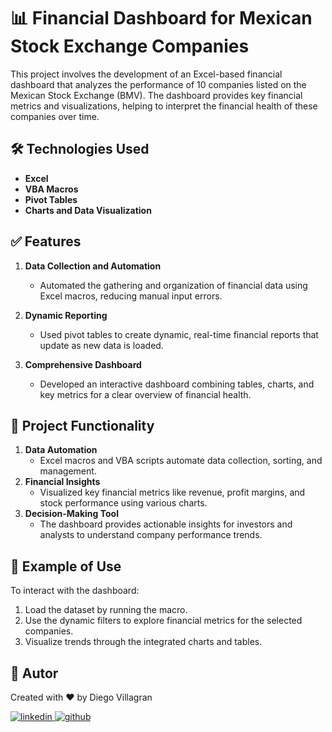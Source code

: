 # 📊 Financial Dashboard for Mexican Stock Exchange Companies

This project involves the development of an Excel-based financial dashboard that analyzes the performance of 10 companies listed on the Mexican Stock Exchange (BMV). The dashboard provides key financial metrics and visualizations, helping to interpret the financial health of these companies over time.

## 🛠️ Technologies Used

- **Excel**
- **VBA Macros**
- **Pivot Tables**
- **Charts and Data Visualization**

## ✅ Features

1. **Data Collection and Automation**

   - Automated the gathering and organization of financial data using Excel macros, reducing manual input errors.

2. **Dynamic Reporting**

   - Used pivot tables to create dynamic, real-time financial reports that update as new data is loaded.

3. **Comprehensive Dashboard**
   - Developed an interactive dashboard combining tables, charts, and key metrics for a clear overview of financial health.

## 🔩 Project Functionality

1. **Data Automation**
   - Excel macros and VBA scripts automate data collection, sorting, and management.
2. **Financial Insights**
   - Visualized key financial metrics like revenue, profit margins, and stock performance using various charts.
3. **Decision-Making Tool**
   - The dashboard provides actionable insights for investors and analysts to understand company performance trends.

## 📝 Example of Use

To interact with the dashboard:

1. Load the dataset by running the macro.
2. Use the dynamic filters to explore financial metrics for the selected companies.
3. Visualize trends through the integrated charts and tables.

## 🥸 Autor

Created with ❤ by Diego Villagran

<a href="https://linkedin.com/in/dvillagrans" target="_blank">
<img src="https://img.shields.io/badge/linkedin-%231E77B5.svg?&style=for-the-badge&logo=linkedin&logoColor=white" alt="linkedin" style="margin-bottom: 5px;" />
</a>
<a href="https://github.com/dvillagrans" target="_blank">
<img src="https://img.shields.io/badge/github-%2324292e.svg?&style=for-the-badge&logo=github&logoColor=white" alt="github" style="margin-bottom: 5px;" />
</a>
